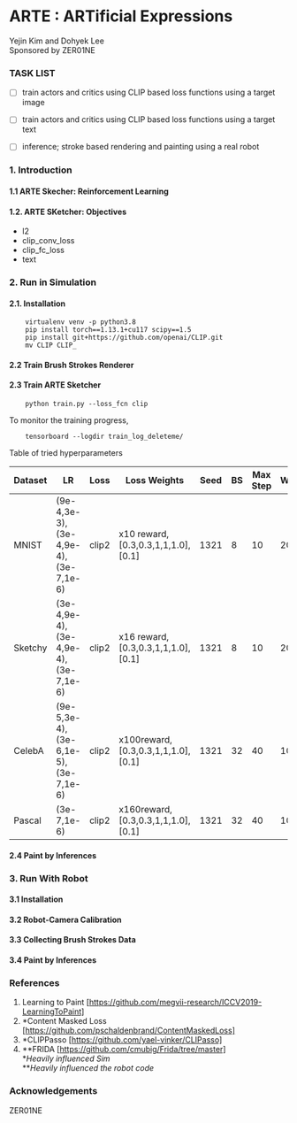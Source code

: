 # ARTE : ARTificial Expressions

Yejin Kim and Dohyek Lee
<br />Sponsored by ZER01NE<br />

### TASK LIST
- [ ] train actors and critics using CLIP based loss functions using a target image
- [ ] train actors and critics using CLIP based loss functions using a target text
- [ ] inference; stroke based rendering and painting using a real robot



### 1. Introduction
#### 1.1  ARTE Skecher: Reinforcement Learning
#### 1.2. ARTE SKetcher: Objectives
- l2
- clip_conv_loss
- clip_fc_loss
- text



### 2. Run in Simulation
#### 2.1. Installation
```
    virtualenv venv -p python3.8
    pip install torch==1.13.1+cu117 scipy==1.5
    pip install git+https://github.com/openai/CLIP.git
    mv CLIP CLIP_
```

#### 2.2 Train Brush Strokes Renderer
#### 2.3 Train ARTE Sketcher
```
    python train.py --loss_fcn clip 
```

To monitor the training progress,
```
    tensorboard --logdir train_log_deleteme/
```

Table of tried hyperparameters


| Dataset   | LR                                 | Loss  | Loss Weights                     | Seed  | BS | Max Step | Warmup | Replay |
|-----------|------------------------------------|-------|----------------------------------|-------|----|----------|--------|--------|
| MNIST     |(9e-4,3e-3),(3e-4,9e-4),(3e-7,1e-6) | clip2 |x10 reward,[0.3,0.3,1,1,1.0],[0.1]| 1321  | 8  | 10       | 200    | 400    |
| Sketchy   |(3e-4,9e-4),(3e-4,9e-4),(3e-7,1e-6) | clip2 |x16 reward,[0.3,0.3,1,1,1.0],[0.1]| 1321  | 8  | 10       | 200    | 400    |
| CelebA    |(9e-5,3e-4),(3e-6,1e-5),(3e-7,1e-6) | clip2 |x100reward,[0.3,0.3,1,1,1.0],[0.1]| 1321  | 32 | 40       | 1000   | 400    | 
| Pascal    |(3e-7,1e-6)                         | clip2 |x160reward,[0.3,0.3,1,1,1.0],[0.1]| 1321  | 32 | 40       | 1000   | 400    |




#### 2.4 Paint by Inferences




### 3. Run With Robot
#### 3.1 Installation
#### 3.2 Robot-Camera Calibration
#### 3.3 Collecting Brush Strokes Data
#### 3.4 Paint by Inferences



### References
1. Learning to Paint [https://github.com/megvii-research/ICCV2019-LearningToPaint]
2. *Content Masked Loss [https://github.com/pschaldenbrand/ContentMaskedLoss]
3. *CLIPPasso [https://github.com/yael-vinker/CLIPasso]
4. **FRIDA [https://github.com/cmubig/Frida/tree/master]<br />
**Heavily influenced Sim* <br />
***Heavily influenced the robot code*

### Acknowledgements
ZER01NE


